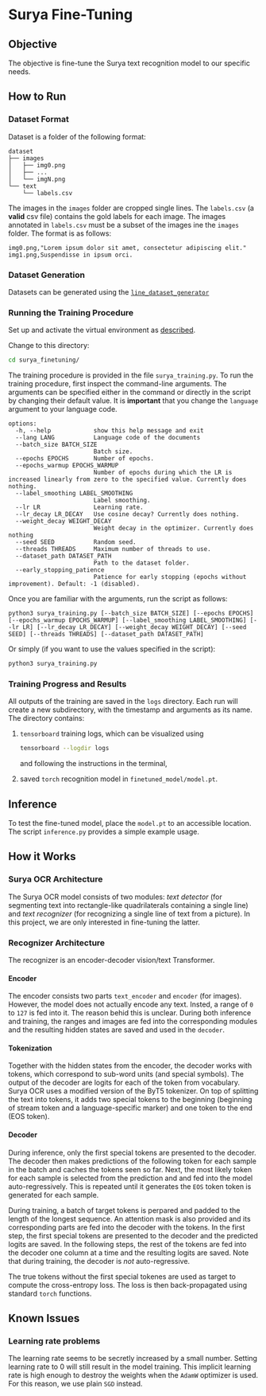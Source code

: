 # Surya Fine-Tuning

## Objective

The objective is fine-tune the Surya text recognition model to our specific needs.

## How to Run

### Dataset Format

Dataset is a folder of the following format:

```
dataset
├── images
│   ├── img0.png
│   ├── ...
│   └── imgN.png
└── text
    └── labels.csv
```

The images in the `images` folder are cropped single lines. The `labels.csv` (a **valid** csv file) contains the gold labels for each image. The images annotated in `labels.csv` must be a subset of the images ine the `images` folder. The format is as follows:

```csv
img0.png,"Lorem ipsum dolor sit amet, consectetur adipiscing elit."
img1.png,Suspendisse in ipsum orci.
```

### Dataset Generation

Datasets can be generated using the [`line_dataset_generator`](../line_dataset_generator/README.md)


### Running the Training Procedure

Set up and activate the virtual environment as [described](../README.md#set-up-requirements).

Change to this directory:

```bash
cd surya_finetuning/
```

The training procedure is provided in the file `surya_training.py`. To run the training procedure, first inspect the command-line arguments. The arguments can be specified either in the command or directly in the script by changing their default value. It is **important** that you change the `language` argument to your language code.

```
options:
  -h, --help            show this help message and exit
  --lang LANG           Language code of the documents
  --batch_size BATCH_SIZE
                        Batch size.
  --epochs EPOCHS       Number of epochs.
  --epochs_warmup EPOCHS_WARMUP
                        Number of epochs during which the LR is increased linearly from zero to the specified value. Currently does nothing.
  --label_smoothing LABEL_SMOOTHING
                        Label smoothing.
  --lr LR               Learning rate.
  --lr_decay LR_DECAY   Use cosine decay? Currently does nothing.
  --weight_decay WEIGHT_DECAY
                        Weight decay in the optimizer. Currently does nothing
  --seed SEED           Random seed.
  --threads THREADS     Maximum number of threads to use.
  --dataset_path DATASET_PATH
                        Path to the dataset folder.
  --early_stopping_patience
                        Patience for early stopping (epochs without improvement). Default: -1 (disabled).
```

Once you are familiar with the arguments, run the script as follows:

```
python3 surya_training.py [--batch_size BATCH_SIZE] [--epochs EPOCHS] [--epochs_warmup EPOCHS_WARMUP] [--label_smoothing LABEL_SMOOTHING] [--lr LR] [--lr_decay LR_DECAY] [--weight_decay WEIGHT_DECAY] [--seed SEED] [--threads THREADS] [--dataset_path DATASET_PATH]
```

Or simply (if you want to use the values specified in the script):

```bash
python3 surya_training.py
```

### Training Progress and Results

All outputs of the training are saved in the `logs` directory. Each run will create a new subdirectory, with the timestamp and arguments as its name. The directory contains:

1. `tensorboard` training logs, which can be visualized using

    ```bash
    tensorboard --logdir logs
    ```

    and following the instructions in the terminal,

1. saved `torch` recognition model in `finetuned_model/model.pt`.

## Inference

To test the fine-tuned model, place the `model.pt` to an accessible location. The script `inference.py` provides a simple example usage.

## How it Works

### Surya OCR Architecture

The Surya OCR model consists of two modules: *text detector* (for segmenting text into rectangle-like quadrilaterals containing a single line) and *text recognizer* (for recognizing a single line of text from a picture). In this project, we are only interested in fine-tuning the latter.

### Recognizer Architecture

The recognizer is an encoder-decoder vision/text Transformer.

#### Encoder

The encoder consists two parts `text_encoder` and `encoder` (for images). However, the model does not actually encode any text. Insted, a range of `0` to `127` is fed into it. The reason behid this is unclear. During both inference and training, the ranges and images are fed into the corresponding modules and the resulting hidden states are saved and used in the `decoder`.

#### Tokenization

Together with the hidden states from the encoder, the decoder works with tokens, which correspond to sub-word units (and special symbols). The output of the decoder are logits for each of the token from vocabulary. Surya OCR uses a modified version of the ByT5 tokenizer. On top of splitting the text into tokens, it adds two special tokens to the beginning (beginning of stream token and a language-specific marker) and one token to the end (EOS token).

#### Decoder

During inference, only the first special tokens are presented to the decoder. The decoder then makes predictions of the following token for each sample in the batch and caches the tokens seen so far. Next, the most likely token for each sample is selected from the prediction and and fed into the model auto-regressively. This is repeated until it generates the `EOS` token token is generated for each sample.

During training, a batch of target tokens is perpared and padded to the length of the longest sequence. An attention mask is also provided and its corresponding parts are fed into the decoder with the tokens. In the first step, the first special tokens are presented to the decoder and the predicted logits are saved. In the following steps, the rest of the tokens are fed into the decoder one column at a time and the resulting logits are saved. Note that during training, the decoder is *not* auto-regressive.

The true tokens without the first special tokenes are used as target to compute the cross-entropy loss. The loss is then back-propagated using standard `torch` functions.


## Known Issues

### Learning rate problems

The learning rate seems to be secretly increased by a small number. Setting learning rate to 0 will still result in the model training. This implicit learning rate is high enough to destroy the weights when the `AdamW` optimizer is used. For this reason, we use plain `SGD` instead.
